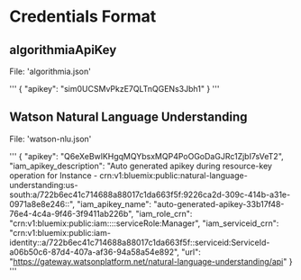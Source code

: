 # Credentials Format

## algorithmiaApiKey

File: 'algorithmia.json'

'''
{
  "apikey": "sim0UCSMvPkzE7QLTnQGENs3Jbh1"
}
'''

## Watson Natural Language Understanding

File: 'watson-nlu.json'

'''
{
  "apikey": "Q6eXeBwlKHgqMQYbsxMQP4PoOGoDaGJRc1ZjbI7sVeT2",
  "iam_apikey_description": "Auto generated apikey during resource-key operation for Instance - crn:v1:bluemix:public:natural-language-understanding:us-south:a/722b6ec41c714688a88017c1da663f5f:9226ca2d-309c-414b-a31e-0971a8e8e246::",
  "iam_apikey_name": "auto-generated-apikey-33b17f48-76e4-4c4a-9f46-3f9411ab226b",
  "iam_role_crn": "crn:v1:bluemix:public:iam::::serviceRole:Manager",
  "iam_serviceid_crn": "crn:v1:bluemix:public:iam-identity::a/722b6ec41c714688a88017c1da663f5f::serviceid:ServiceId-a06b50c6-87d4-407a-af36-94a58a54e892",
  "url": "https://gateway.watsonplatform.net/natural-language-understanding/api"
}
'''
